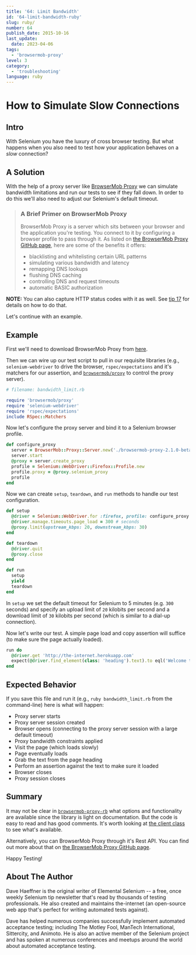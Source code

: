 ```yaml
---
title: '64: Limit Bandwidth'
id: '64-limit-bandwidth-ruby'
slug: ruby/
number: 64
publish_date: 2015-10-16
last_update:
  date: 2023-04-06
tags:
  - 'browsermob-proxy'
level: 3
category:
  - 'troubleshooting'
language: ruby
---
```


# How to Simulate Slow Connections

## Intro

With Selenium you have the luxury of cross browser testing. But what happens when you also need to test how your application behaves on a _slow_ connection?

## A Solution

With the help of a proxy server like [BrowserMob Proxy](http://bmp.lightbody.net/) we can simulate bandwidth limitations and run our tests to see if they fall down. In order to do this we'll also need to adjust our Selenium's default timeout.

>### A Brief Primer on BrowserMob Proxy
>
>BrowserMob Proxy is a server which sits between your browser and the application you're testing. You connect to it by configuring a browser profile to pass through it. As listed on [the BrowserMob Proxy GitHub page](https://github.com/lightbody/browsermob-proxy#features-and-usage), here are some of the benefits it offers:
>
>+ blacklisting and whitelisting certain URL patterns
>+ simulating various bandwidth and latency
>+ remapping DNS lookups
>+ flushing DNS caching
>+ controlling DNS and request timeouts
>+ automatic BASIC authorization

__NOTE:__ You can also capture HTTP status codes with it as well. See [tip 17](/tips/17-retrieve-http-status-codes) for details on how to do that.

Let's continue with an example.

## Example

First we'll need to download BrowserMob Proxy from [here](http://bmp.lightbody.net/).

Then we can wire up our test script to pull in our requisite libraries (e.g., `selenium-webdriver` to drive the browser, `rspec/expectations` and it's matchers for our assertion, and [`browsermob/proxy`](https://github.com/jarib/browsermob-proxy-rb) to control the proxy server).

```ruby
# filename: bandwidth_limit.rb

require 'browsermob/proxy'
require 'selenium-webdriver'
require 'rspec/expectations'
include RSpec::Matchers
```

Now let's configure the proxy server and bind it to a Selenium browser profile.

```ruby
def configure_proxy
  server = BrowserMob::Proxy::Server.new('./browsermob-proxy-2.1.0-beta-3/bin/browsermob-proxy')
  server.start
  @proxy = server.create_proxy
  profile = Selenium::WebDriver::Firefox::Profile.new
  profile.proxy = @proxy.selenium_proxy
  profile
end
```

Now we can create `setup`, `teardown`, and `run` methods to handle our test configuration.

```ruby
def setup
  @driver = Selenium::WebDriver.for :firefox, profile: configure_proxy
  @driver.manage.timeouts.page_load = 300 # seconds
  @proxy.limit(upstream_kbps: 20, downstream_kbps: 30)
end

def teardown
  @driver.quit
  @proxy.close
end

def run
  setup
  yield
  teardown
end
```

In `setup` we set the default timeout for Selenium to 5 minutes (e.g. `300` seconds) and specify an upload limit of `20` kilobits per second and a download limit of `30` kilobits per second (which is similar to a dial-up connection).

Now let's write our test. A simple page load and copy assertion will suffice (to make sure the page actually loaded).

```ruby
run do
  @driver.get 'http://the-internet.herokuapp.com'
  expect(@driver.find_element(class: 'heading').text).to eql('Welcome to the Internet')
end
```

## Expected Behavior

If you save this file and run it (e.g., `ruby bandwidth_limit.rb` from the command-line) here is what will happen:

+ Proxy server starts
+ Proxy server session created
+ Browser opens (connecting to the proxy server session with a large default timeout)
+ Proxy bandwidth constraints applied
+ Visit the page (which loads slowly)
+ Page eventually loads
+ Grab the text from the page heading
+ Perform an assertion against the text to make sure it loaded
+ Browser closes
+ Proxy session closes

## Summary

It may not be clear in [`browsermob-proxy-rb`](https://github.com/jarib/browsermob-proxy-rb) what options and functionality are available since the library is light on documentation. But the code is easy to read and has good comments. It's worth looking at [the client class](https://github.com/jarib/browsermob-proxy-rb/blob/master/lib/browsermob/proxy/client.rb) to see what's available.

Alternatively, you can BrowserMob Proxy through it's Rest API. You can find out more about that on [the BrowserMob Proxy GitHub page](https://github.com/lightbody/browsermob-proxy#rest-api).

Happy Testing!

## About The Author

Dave Haeffner is the original writer of Elemental Selenium -- a free, once weekly Selenium tip newsletter that's read by thousands of testing professionals. He also created and maintains the-internet (an open-source web app that's perfect for writing automated tests against).

Dave has helped numerous companies successfully implement automated acceptance testing; including The Motley Fool, ManTech International, Sittercity, and Animoto. He is also an active member of the Selenium project and has spoken at numerous conferences and meetups around the world about automated acceptance testing.
